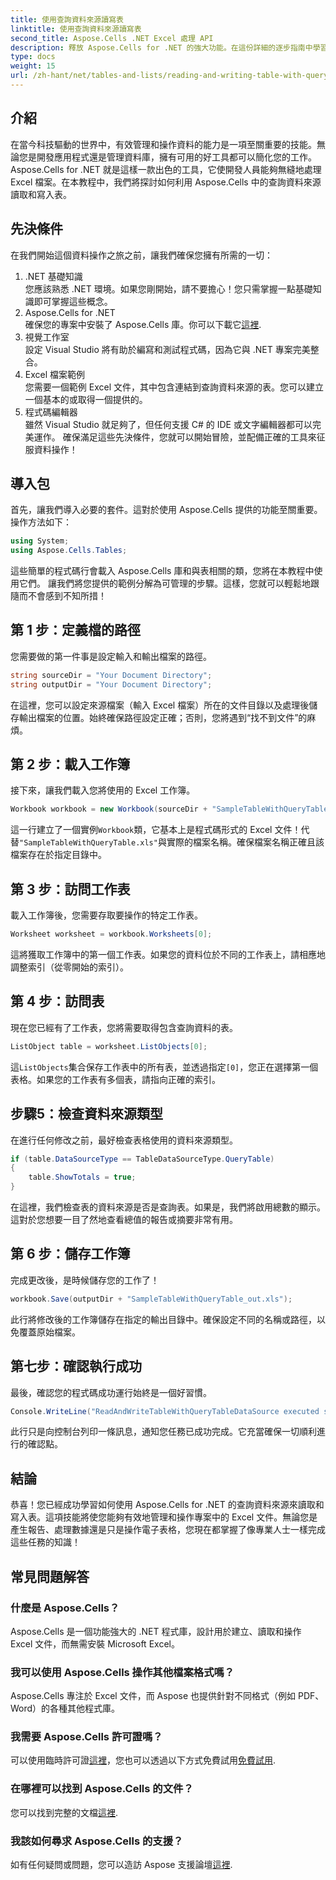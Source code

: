 ```yaml
---
title: 使用查詢資料來源讀寫表
linktitle: 使用查詢資料來源讀寫表
second_title: Aspose.Cells .NET Excel 處理 API
description: 釋放 Aspose.Cells for .NET 的強大功能。在這份詳細的逐步指南中學習如何使用查詢資料來源讀取和寫入表。
type: docs
weight: 15
url: /zh-hant/net/tables-and-lists/reading-and-writing-table-with-query-data-source/
---
```

## 介紹
在當今科技驅動的世界中，有效管理和操作資料的能力是一項至關重要的技能。無論您是開發應用程式還是管理資料庫，擁有可用的好工具都可以簡化您的工作。 Aspose.Cells for .NET 就是這樣一款出色的工具，它使開發人員能夠無縫地處理 Excel 檔案。在本教程中，我們將探討如何利用 Aspose.Cells 中的查詢資料來源讀取和寫入表。
## 先決條件
在我們開始這個資料操作之旅之前，讓我們確保您擁有所需的一切：
1. .NET 基礎知識  
   您應該熟悉 .NET 環境。如果您剛開始，請不要擔心！您只需掌握一點基礎知識即可掌握這些概念。
2. Aspose.Cells for .NET  
   確保您的專案中安裝了 Aspose.Cells 庫。你可以下載它[這裡](https://releases.aspose.com/cells/net/).
3. 視覺工作室  
   設定 Visual Studio 將有助於編寫和測試程式碼，因為它與 .NET 專案完美整合。
4. Excel 檔案範例  
   您需要一個範例 Excel 文件，其中包含連結到查詢資料來源的表。您可以建立一個基本的或取得一個提供的。
5. 程式碼編輯器  
   雖然 Visual Studio 就足夠了，但任何支援 C# 的 IDE 或文字編輯器都可以完美運作。
確保滿足這些先決條件，您就可以開始冒險，並配備正確的工具來征服資料操作！
## 導入包
首先，讓我們導入必要的套件。這對於使用 Aspose.Cells 提供的功能至關重要。操作方法如下：
```csharp
using System;
using Aspose.Cells.Tables;
```
這些簡單的程式碼行會載入 Aspose.Cells 庫和與表相關的類，您將在本教程中使用它們。
讓我們將您提供的範例分解為可管理的步驟。這樣，您就可以輕鬆地跟隨而不會感到不知所措！
## 第 1 步：定義檔的路徑
您需要做的第一件事是設定輸入和輸出檔案的路徑。 
```csharp
string sourceDir = "Your Document Directory";
string outputDir = "Your Document Directory";
```
在這裡，您可以設定來源檔案（輸入 Excel 檔案）所在的文件目錄以及處理後儲存輸出檔案的位置。始終確保路徑設定正確；否則，您將遇到“找不到文件”的麻煩。
## 第 2 步：載入工作簿
接下來，讓我們載入您將使用的 Excel 工作簿。
```csharp
Workbook workbook = new Workbook(sourceDir + "SampleTableWithQueryTable.xls");
```
這一行建立了一個實例`Workbook`類，它基本上是程式碼形式的 Excel 文件！代替`"SampleTableWithQueryTable.xls"`與實際的檔案名稱。確保檔案名稱正確且該檔案存在於指定目錄中。
## 第 3 步：訪問工作表
載入工作簿後，您需要存取要操作的特定工作表。
```csharp
Worksheet worksheet = workbook.Worksheets[0];
```
這將獲取工作簿中的第一個工作表。如果您的資料位於不同的工作表上，請相應地調整索引（從零開始的索引）。
## 第 4 步：訪問表
現在您已經有了工作表，您將需要取得包含查詢資料的表。
```csharp
ListObject table = worksheet.ListObjects[0];
```
這`ListObjects`集合保存工作表中的所有表，並透過指定`[0]`，您正在選擇第一個表格。如果您的工作表有多個表，請指向正確的索引。
## 步驟5：檢查資料來源類型
在進行任何修改之前，最好檢查表格使用的資料來源類型。
```csharp
if (table.DataSourceType == TableDataSourceType.QueryTable)
{
    table.ShowTotals = true;
}
```
在這裡，我們檢查表的資料來源是否是查詢表。如果是，我們將啟用總數的顯示。這對於您想要一目了然地查看總值的報告或摘要非常有用。
## 第 6 步：儲存工作簿
完成更改後，是時候儲存您的工作了！
```csharp
workbook.Save(outputDir + "SampleTableWithQueryTable_out.xls");
```
此行將修改後的工作簿儲存在指定的輸出目錄中。確保設定不同的名稱或路徑，以免覆蓋原始檔案。
## 第七步：確認執行成功
最後，確認您的程式碼成功運行始終是一個好習慣。
```csharp
Console.WriteLine("ReadAndWriteTableWithQueryTableDataSource executed successfully.");
```
此行只是向控制台列印一條訊息，通知您任務已成功完成。它充當確保一切順利進行的確認點。
## 結論
恭喜！您已經成功學習如何使用 Aspose.Cells for .NET 的查詢資料來源來讀取和寫入表。這項技能將使您能夠有效地管理和操作專案中的 Excel 文件。無論您是產生報告、處理數據還是只是操作電子表格，您現在都掌握了像專業人士一樣完成這些任務的知識！
## 常見問題解答
### 什麼是 Aspose.Cells？  
Aspose.Cells 是一個功能強大的 .NET 程式庫，設計用於建立、讀取和操作 Excel 文件，而無需安裝 Microsoft Excel。
### 我可以使用 Aspose.Cells 操作其他檔案格式嗎？  
Aspose.Cells 專注於 Excel 文件，而 Aspose 也提供針對不同格式（例如 PDF、Word）的各種其他程式庫。
### 我需要 Aspose.Cells 許可證嗎？  
可以使用臨時許可證[這裡](https://purchase.aspose.com/temporary-license/)，您也可以透過以下方式免費試用[免費試用](https://releases.aspose.com/).
### 在哪裡可以找到 Aspose.Cells 的文件？  
您可以找到完整的文檔[這裡](https://reference.aspose.com/cells/net/).
### 我該如何尋求 Aspose.Cells 的支援？  
如有任何疑問或問題，您可以造訪 Aspose 支援論壇[這裡](https://forum.aspose.com/c/cells/9).